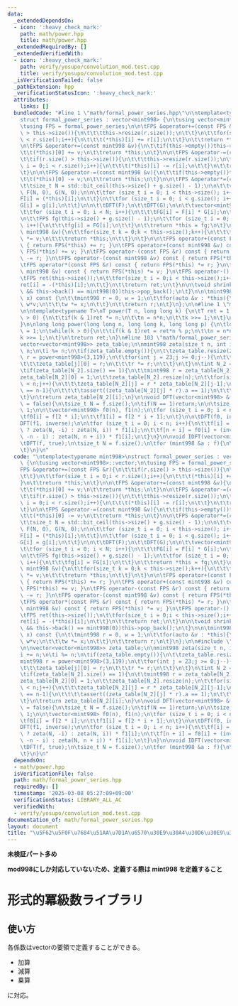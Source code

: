 ```yaml
---
data:
  _extendedDependsOn:
  - icon: ':heavy_check_mark:'
    path: math/power.hpp
    title: math/power.hpp
  _extendedRequiredBy: []
  _extendedVerifiedWith:
  - icon: ':heavy_check_mark:'
    path: verify/yosupo/convolution_mod.test.cpp
    title: verify/yosupo/convolution_mod.test.cpp
  _isVerificationFailed: false
  _pathExtension: hpp
  _verificationStatusIcon: ':heavy_check_mark:'
  attributes:
    links: []
  bundledCode: "#line 1 \"math/formal_power_series.hpp\"\n\ntemplate<typename mint998>\n\
    struct formal_power_series : vector<mint998> {\n\tusing vector<mint998>::vector;\n\
    \tusing FPS = formal_power_series;\n\n\tFPS &operator+=(const FPS &r){\n\t\tif(r.size()\
    \ > this->size()){\n\t\t\tthis->resize(r.size());\n\t\t}\n\t\tfor(size_t i = 0;i\
    \ < r.size();i++){\n\t\t\t(*this)[i] += r[i];\n\t\t}\n\t\treturn *this;\n\t}\n\
    \n\tFPS &operator+=(const mint998 &v){\n\t\tif(this->empty())this->resize(1);\n\
    \t\t(*this)[0] += v;\n\t\treturn *this;\n\t}\n\n\tFPS &operator-=(const FPS &r){\n\
    \t\tif(r.size() > this->size()){\n\t\t\tthis->resize(r.size());\n\t\t}\n\t\tfor(size_t\
    \ i = 0;i < r.size();i++){\n\t\t\t(*this)[i] -= r[i];\n\t\t}\n\t\treturn *this;\n\
    \t}\n\n\tFPS &operator-=(const mint998 &v){\n\t\tif(this->empty())this->resize(1);\n\
    \t\t(*this)[0] -= v;\n\t\treturn *this;\n\t}\n\n\tFPS &operator*=(const FPS &g){\n\
    \t\tsize_t N = std::bit_ceil(this->size() + g.size() - 1);\n\n\t\tvector<mint998>\
    \ F(N, 0), G(N, 0);\n\n\t\tfor (size_t i = 0; i < this->size(); i++){\n\t\t\t\
    F[i] = (*this)[i];\n\t\t}\n\t\tfor (size_t i = 0; i < g.size(); i++){\n\t\t\t\
    G[i] = g[i];\n\t\t}\n\n\t\tDFT(F);\n\t\tDFT(G);\n\n\t\tvector<mint998> FG(N);\n\
    \t\tfor (size_t i = 0; i < N; i++){\n\t\t\tFG[i] = F[i] * G[i];\n\t\t}\n\t\tIDFT(FG);\n\
    \n\t\tFPS fg(this->size() + g.size() - 1);\n\t\tfor (size_t i = 0; i < fg.size();\
    \ i++){\n\t\t\tfg[i] = FG[i];\n\t\t}\n\t\treturn *this = fg;\n\t}\n\n\tFPS &operator*=(const\
    \ mint998 &v){\n\t\tfor(size_t k = 0;k < this->size();k++){\n\t\t\t(*this)[k]\
    \ *= v;\n\t\t\treturn *this;\n\t\t}\n\t}\n\n\tFPS operator+(const FPS &r) const\
    \ { return FPS(*this) += r; }\n\tFPS operator+(const mint998 &v) const { return\
    \ FPS(*this) += v; }\n\tFPS operator-(const FPS &r) const { return FPS(*this)\
    \ -= r; }\n\tFPS operator-(const mint998 &v) const { return FPS(*this) -= v; }\n\
    \tFPS operator*(const FPS &r) const { return FPS(*this) *= r; }\n\tFPS operator*(const\
    \ mint998 &v) const { return FPS(*this) *= v; }\n\tFPS operator-() const {\n\t\
    \tFPS ret(this->size());\n\t\tfor(size_t i = 0;i < this->size();i++){\n\t\t\t\
    ret[i] = -(*this)[i];\n\t\t}\n\t\treturn ret;\n\t}\n\n\tvoid shrink(){\n\t\twhile(this->size()\
    \ && this->back() == mint998(0))this->pop_back();\n\t}\n\n\tmint998 eval(mint998\
    \ x) const {\n\t\tmint998 r = 0, w = 1;\n\t\tfor(auto &v : *this){\n\t\t\tr +=\
    \ w*v;\n\t\t\tw *= x;\n\t\t}\n\t\treturn r;\n\t}\n};\n\n#line 1 \"math/power.hpp\"\
    \n\ntemplate<typename T>\nT power(T n, long long k) {\n\tT ret = 1;\n\twhile(k\
    \ > 0) {\n\t\tif(k & 1)ret *= n;\n\t\tn = n*n;\n\t\tk >>= 1;\n\t}\n\treturn ret;\n\
    }\n\nlong long power(long long n, long long k, long long p) {\n\tlong long ret\
    \ = 1;\n\twhile(k > 0){\n\t\tif(k & 1)ret = ret*n % p;\n\t\tn = n*n % p;\n\t\t\
    k >>= 1;\n\t}\n\treturn ret;\n}\n#line 103 \"math/formal_power_series.hpp\"\n\n\
    vector<vector<mint998>> zeta_table;\n\nmint998 zeta(size_t n, int i){\n\ti +=\
    \ n;\n\ti %= n;\n\tif(zeta_table.empty()){\n\t\tzeta_table.resize(24);\n\t\tmint998\
    \ r = power<mint998>(3,119);\n\t\tfor(int j = 23;j >= 0;j--){\n\t\t\tzeta_table[j].resize(1);\n\
    \t\t\tzeta_table[j][0] = r;\n\t\t\tr *= r;\n\t\t}\n\t}\n\tint N_2 = __builtin_ctz(n);\n\
    \tif(zeta_table[N_2].size() == 1){\n\t\tmint998 r = zeta_table[N_2][0];\n\t\t\
    zeta_table[N_2][0] = 1;\n\t\tzeta_table[N_2].resize(n);\n\t\tfor(size_t j = 1;j\
    \ < n;j++){\n\t\t\tzeta_table[N_2][j] = r * zeta_table[N_2][j-1];\n\t\t\tif(j\
    \ == n-1){\n\t\t\t\tassert((zeta_table[N_2][j] * r).a == 1);\n\t\t\t}\n\t\t}\n\
    \t}\n\treturn zeta_table[N_2][i];\n}\n\nvoid DFT(vector<mint998> &f, bool inverse\
    \ = false){\n\tsize_t N = f.size();\n\tif(N == 1)return;\n\n\tsize_t n = N >>\
    \ 1;\n\n\tvector<mint998> f0(n), f1(n);\n\tfor (size_t i = 0; i < n; i++){\n\t\
    \tf0[i] = f[2 * i];\n\t\tf1[i] = f[2 * i + 1];\n\t}\n\n\tDFT(f0, inverse);\n\t\
    DFT(f1, inverse);\n\n\tfor (size_t i = 0; i < n; i++){\n\t\tf[i] = f0[i] + (inverse\
    \ ? zeta(N, -i) : zeta(N, i)) * f1[i];\n\t\tf[n + i] = f0[i] + (inverse ? zeta(N,\
    \ -n - i) : zeta(N, n + i)) * f1[i];\n\t}\n}\n\nvoid IDFT(vector<mint998> &f){\n\
    \tDFT(f, true);\n\tsize_t N = f.size();\n\tfor (mint998 &a : f){\n\t\ta /= N;\n\
    \t}\n}\n"
  code: "\ntemplate<typename mint998>\nstruct formal_power_series : vector<mint998>\
    \ {\n\tusing vector<mint998>::vector;\n\tusing FPS = formal_power_series;\n\n\t\
    FPS &operator+=(const FPS &r){\n\t\tif(r.size() > this->size()){\n\t\t\tthis->resize(r.size());\n\
    \t\t}\n\t\tfor(size_t i = 0;i < r.size();i++){\n\t\t\t(*this)[i] += r[i];\n\t\t\
    }\n\t\treturn *this;\n\t}\n\n\tFPS &operator+=(const mint998 &v){\n\t\tif(this->empty())this->resize(1);\n\
    \t\t(*this)[0] += v;\n\t\treturn *this;\n\t}\n\n\tFPS &operator-=(const FPS &r){\n\
    \t\tif(r.size() > this->size()){\n\t\t\tthis->resize(r.size());\n\t\t}\n\t\tfor(size_t\
    \ i = 0;i < r.size();i++){\n\t\t\t(*this)[i] -= r[i];\n\t\t}\n\t\treturn *this;\n\
    \t}\n\n\tFPS &operator-=(const mint998 &v){\n\t\tif(this->empty())this->resize(1);\n\
    \t\t(*this)[0] -= v;\n\t\treturn *this;\n\t}\n\n\tFPS &operator*=(const FPS &g){\n\
    \t\tsize_t N = std::bit_ceil(this->size() + g.size() - 1);\n\n\t\tvector<mint998>\
    \ F(N, 0), G(N, 0);\n\n\t\tfor (size_t i = 0; i < this->size(); i++){\n\t\t\t\
    F[i] = (*this)[i];\n\t\t}\n\t\tfor (size_t i = 0; i < g.size(); i++){\n\t\t\t\
    G[i] = g[i];\n\t\t}\n\n\t\tDFT(F);\n\t\tDFT(G);\n\n\t\tvector<mint998> FG(N);\n\
    \t\tfor (size_t i = 0; i < N; i++){\n\t\t\tFG[i] = F[i] * G[i];\n\t\t}\n\t\tIDFT(FG);\n\
    \n\t\tFPS fg(this->size() + g.size() - 1);\n\t\tfor (size_t i = 0; i < fg.size();\
    \ i++){\n\t\t\tfg[i] = FG[i];\n\t\t}\n\t\treturn *this = fg;\n\t}\n\n\tFPS &operator*=(const\
    \ mint998 &v){\n\t\tfor(size_t k = 0;k < this->size();k++){\n\t\t\t(*this)[k]\
    \ *= v;\n\t\t\treturn *this;\n\t\t}\n\t}\n\n\tFPS operator+(const FPS &r) const\
    \ { return FPS(*this) += r; }\n\tFPS operator+(const mint998 &v) const { return\
    \ FPS(*this) += v; }\n\tFPS operator-(const FPS &r) const { return FPS(*this)\
    \ -= r; }\n\tFPS operator-(const mint998 &v) const { return FPS(*this) -= v; }\n\
    \tFPS operator*(const FPS &r) const { return FPS(*this) *= r; }\n\tFPS operator*(const\
    \ mint998 &v) const { return FPS(*this) *= v; }\n\tFPS operator-() const {\n\t\
    \tFPS ret(this->size());\n\t\tfor(size_t i = 0;i < this->size();i++){\n\t\t\t\
    ret[i] = -(*this)[i];\n\t\t}\n\t\treturn ret;\n\t}\n\n\tvoid shrink(){\n\t\twhile(this->size()\
    \ && this->back() == mint998(0))this->pop_back();\n\t}\n\n\tmint998 eval(mint998\
    \ x) const {\n\t\tmint998 r = 0, w = 1;\n\t\tfor(auto &v : *this){\n\t\t\tr +=\
    \ w*v;\n\t\t\tw *= x;\n\t\t}\n\t\treturn r;\n\t}\n};\n\n#include \"./power.hpp\"\
    \n\nvector<vector<mint998>> zeta_table;\n\nmint998 zeta(size_t n, int i){\n\t\
    i += n;\n\ti %= n;\n\tif(zeta_table.empty()){\n\t\tzeta_table.resize(24);\n\t\t\
    mint998 r = power<mint998>(3,119);\n\t\tfor(int j = 23;j >= 0;j--){\n\t\t\tzeta_table[j].resize(1);\n\
    \t\t\tzeta_table[j][0] = r;\n\t\t\tr *= r;\n\t\t}\n\t}\n\tint N_2 = __builtin_ctz(n);\n\
    \tif(zeta_table[N_2].size() == 1){\n\t\tmint998 r = zeta_table[N_2][0];\n\t\t\
    zeta_table[N_2][0] = 1;\n\t\tzeta_table[N_2].resize(n);\n\t\tfor(size_t j = 1;j\
    \ < n;j++){\n\t\t\tzeta_table[N_2][j] = r * zeta_table[N_2][j-1];\n\t\t\tif(j\
    \ == n-1){\n\t\t\t\tassert((zeta_table[N_2][j] * r).a == 1);\n\t\t\t}\n\t\t}\n\
    \t}\n\treturn zeta_table[N_2][i];\n}\n\nvoid DFT(vector<mint998> &f, bool inverse\
    \ = false){\n\tsize_t N = f.size();\n\tif(N == 1)return;\n\n\tsize_t n = N >>\
    \ 1;\n\n\tvector<mint998> f0(n), f1(n);\n\tfor (size_t i = 0; i < n; i++){\n\t\
    \tf0[i] = f[2 * i];\n\t\tf1[i] = f[2 * i + 1];\n\t}\n\n\tDFT(f0, inverse);\n\t\
    DFT(f1, inverse);\n\n\tfor (size_t i = 0; i < n; i++){\n\t\tf[i] = f0[i] + (inverse\
    \ ? zeta(N, -i) : zeta(N, i)) * f1[i];\n\t\tf[n + i] = f0[i] + (inverse ? zeta(N,\
    \ -n - i) : zeta(N, n + i)) * f1[i];\n\t}\n}\n\nvoid IDFT(vector<mint998> &f){\n\
    \tDFT(f, true);\n\tsize_t N = f.size();\n\tfor (mint998 &a : f){\n\t\ta /= N;\n\
    \t}\n}\n"
  dependsOn:
  - math/power.hpp
  isVerificationFile: false
  path: math/formal_power_series.hpp
  requiredBy: []
  timestamp: '2025-03-08 05:27:09+09:00'
  verificationStatus: LIBRARY_ALL_AC
  verifiedWith:
  - verify/yosupo/convolution_mod.test.cpp
documentation_of: math/formal_power_series.hpp
layout: document
title: "\u5F62\u5F0F\u7684\u51AA\u7D1A\u6570\u30E9\u30A4\u30D6\u30E9\u30EA"
---
```


**未検証パート多め**

**mod998にしか対応していないため、定義する際は mint998 を定義すること**

# 形式的冪級数ライブラリ

## 使い方

各係数はvectorの要領で定義することができる。

- 加算
- 減算
- 乗算

に対応。
